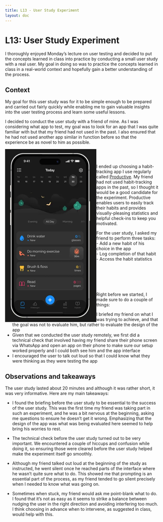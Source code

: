 ```yaml
---
title: L13 - User Study Experiment
layout: doc
---
```


# L13: User Study Experiment

I thoroughly enjoyed Monday’s lecture on user testing and decided to put the concepts learned in class into practice by conducting a small user study with a real user. My goal in doing so was to practice the concepts learned in class in a real-world context and hopefully gain a better understanding of the process.

## Context

My goal for this user study was for it to be simple enough to be prepared and carried out fairly quickly while enabling me to gain valuable insights into the user testing process and learn some useful lessons.

I decided to conduct the user study with a friend of mine. As I was considering what app to test, my goal was to look for an app that I was quite familiar with but that my friend had not used in the past. I also ensured that he had not used another app similar in function before so that the experience be as novel to him as possible.

<img src='./productive.png' width='300' style='float: left'/>
<br><br>

I ended up choosing a habit-tracking app I use regularly called [Productive](https://productiveapp.io/). My friend had not used habit-tracking apps in the past, so I thought it would be a good candidate for the experiment. Productive enables users to easily track their habits and provides visually-pleasing statistics and helpful check-ins to keep you motivated.

For the user study, I asked my friend to perform three tasks:<br>
    - Add a new habit of his choice in the app<br>
    - Log completion of that habit<br>
    - Access the habit statistics

<br><br><br><br><br>
Right before we started, I made sure to do a couple of things:
- I briefed my friend on what I was trying to achieve, and that the goal was not to evaluate him, but rather to evaluate the design of the app
- Given that we conducted the user study remotely, we first did a technical check that involved having my friend share their phone screen via WhatsApp and open an app on their phone to make sure our setup worked properly and I could both see him and the app interface
- I encouraged the user to talk out loud so that I could know what they were thinking as they were testing the app


## Observations and takeaways

The user study lasted about 20 minutes and although it was rather short, it was very informative. Here are my main takeaways:

- I found the briefing before the user study to be essential to the success of the user study. This was the first time my friend was taking part in such an experiment, and he was a bit nervous at the beginning, asking me questions to ensure he doesn’t get it wrong. Emphasizing that the design of the app was what was being evaluated here seemed to help bring his worries to rest.

- The technical check before the user study turned out to be very important. We encountered a couple of hiccups and confusion while doing it, so ensuring those were cleared before the user study helped make the experiment itself go smoothly.

- Although my friend talked out loud at the beginning of the study as instructed, he went silent once he reached parts of the interface where he wasn’t quite sure what to do. This showed me that prompting is an essential part of the process, as my friend tended to go silent precisely when I needed to know what was going on.

- Sometimes when stuck, my friend would ask me point-blank what to do. I found that it’s not as easy as it seems to strike a balance between nudging the user in the right direction and avoiding interfering too much. I think choosing in advance when to intervene, as suggested in class, would help with this.
